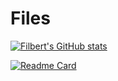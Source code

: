# Files
[![Filbert's GitHub stats](https://github-readme-stats.vercel.app/api?username=Frtsnts10&show_icons=true&theme=radical)](https://github.com/anuraghazra/github-readme-stats)

[![Readme Card](https://github-readme-stats.vercel.app/api/pin/?username=Frtsnts10&repo=github-readme-stats)](https://github.com/anuraghazra/github-readme-stats)

